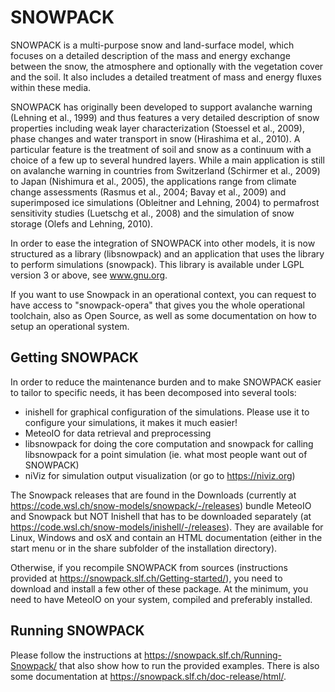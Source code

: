 # SNOWPACK

SNOWPACK is a multi-purpose snow and land-surface model, which focuses on a detailed description of the mass and energy exchange between the snow, the atmosphere and optionally with the vegetation cover and the soil. It also includes a detailed treatment of mass and energy fluxes within these media.

SNOWPACK has originally been developed to support avalanche warning (Lehning et al., 1999) and thus features a very detailed description of snow properties including weak layer characterization (Stoessel et al., 2009), phase changes and water transport in snow (Hirashima et al., 2010). A particular feature is the treatment of soil and snow as a continuum with a choice of a few up to several hundred layers. While a main application is still on avalanche warning in countries from Switzerland (Schirmer et al., 2009) to Japan (Nishimura et al., 2005), the applications range from climate change assessments (Rasmus et al., 2004; Bavay et al., 2009) and superimposed ice simulations (Obleitner and Lehning, 2004) to permafrost sensitivity studies (Luetschg et al., 2008) and the simulation of snow storage (Olefs and Lehning, 2010).

In order to ease the integration of SNOWPACK into other models, it is now structured as a library (libsnowpack) and an application that uses the library to perform simulations (snowpack). This library is available under LGPL version 3 or above, see www.gnu.org.

If you want to use Snowpack in an operational context, you can request to have access to "snowpack-opera" that gives you the whole operational toolchain, also as Open Source, as well as some documentation on how to setup an operational system.


## Getting SNOWPACK

In order to reduce the maintenance burden and to make SNOWPACK easier to tailor to specific needs, it has been decomposed into several tools:

* inishell for graphical configuration of the simulations. Please use it to configure your simulations, it makes it much easier!
* MeteoIO for data retrieval and preprocessing
* libsnowpack for doing the core computation and snowpack for calling libsnowpack for a point simulation (ie. what most people want out of SNOWPACK)
* niViz for simulation output visualization (or go to https://niviz.org)

The Snowpack releases that are found in the Downloads (currently at https://code.wsl.ch/snow-models/snowpack/-/releases) bundle MeteoIO and Snowpack but NOT Inishell that has to be downloaded separately (at https://code.wsl.ch/snow-models/inishell/-/releases). They are available for Linux, Windows and osX and contain an HTML documentation (either in the start menu or in the share subfolder of the installation directory).

Otherwise, if you recompile SNOWPACK from sources (instructions provided at https://snowpack.slf.ch/Getting-started/), you need to download and install a few other of these package. At the minimum, you need to have MeteoIO on your system, compiled and preferably installed.

## Running SNOWPACK

Please follow the instructions at https://snowpack.slf.ch/Running-Snowpack/ that also show how to run the provided examples. There is also some documentation at https://snowpack.slf.ch/doc-release/html/.
